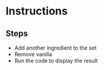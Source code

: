 ﻿# Instructions
## Steps

- Add another ingredient to the set
- Remove vanilla
- Run the code to display the result